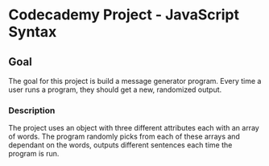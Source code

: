 # Codecademy Project - JavaScript Syntax
## Goal
The goal for this project is build a message generator program. Every time a user runs a program, they should get a new, randomized output.
### Description
The project uses an object with three different attributes each with an array of words. The program randomly picks from each of these arrays and dependant on the words, outputs different sentences each time the program is run.